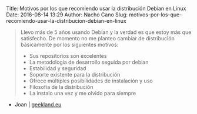 Title: Motivos por los que recomiendo usar la distribución Debian en Linux
Date: 2016-08-14 13:29
Author: Nacho Cano
Slug: motivos-por-los-que-recomiendo-usar-la-distribucion-debian-en-linux

> Llevo más de 5 años usando Debian y la verdad es que estoy más que
> satisfecho. De momento no me planteo cambiar de distribución
> básicamente por los siguientes motivos:
>
> *  Sus repositorios son excelentes
> *  La metodologia de desarrollo seguida por debian
> *  Estabilidad y seguridad
> *  Soporte existente para la distribución
> *  Ofrece múltiples posibilidades de instalación y uso
> *  Filosofia de la distribución
> *  La instalo una vez y me olvido para siempre

- Joan | [geekland.eu][]

  [geekland.eu]: http://geekland.eu/motivos-para-debian-en-linux/
    "Motivos por los que recomiendo usar la distribución Debian en Linux"
